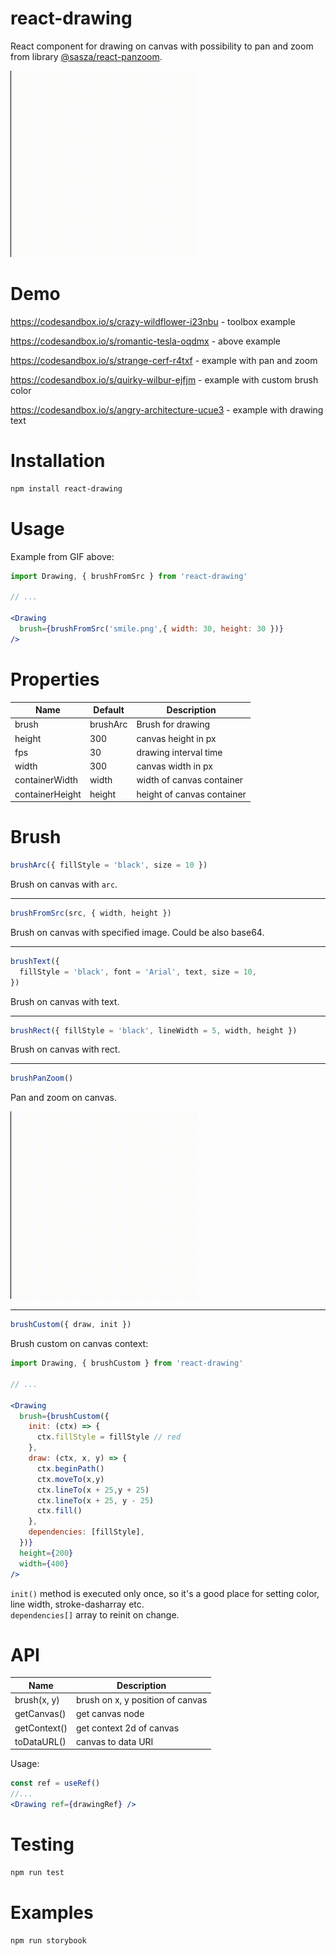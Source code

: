 # react-drawing
React component for drawing on canvas with possibility to pan and zoom from library <a href="https://www.npmjs.com/package/@sasza/react-panzoom">@sasza/react-panzoom</a>.

!["Preview"](docs/preview.gif "Example preview")

# Demo
https://codesandbox.io/s/crazy-wildflower-i23nbu - toolbox example

https://codesandbox.io/s/romantic-tesla-oqdmx - above example

https://codesandbox.io/s/strange-cerf-r4txf - example with pan and zoom

https://codesandbox.io/s/quirky-wilbur-ejfjm - example with custom brush color

https://codesandbox.io/s/angry-architecture-ucue3 - example with drawing text

# Installation
```sh
npm install react-drawing
```

# Usage
Example from GIF above:
```jsx
import Drawing, { brushFromSrc } from 'react-drawing'

// ...

<Drawing
  brush={brushFromSrc('smile.png',{ width: 30, height: 30 })}
/>
```

# Properties
| Name | Default | Description |
| --- | --- | --- |
| brush | brushArc | Brush for drawing |
| height | 300 | canvas height in px |
| fps | 30 | drawing interval time |
| width | 300 | canvas width in px |
| containerWidth | width | width of canvas container |
| containerHeight | height | height of canvas container |


# Brush

```js
brushArc({ fillStyle = 'black', size = 10 })
```
Brush on canvas with `arc`.

---

```js
brushFromSrc(src, { width, height })
```
Brush on canvas with specified image. Could be also base64.

---

```js
brushText({
  fillStyle = 'black', font = 'Arial', text, size = 10,
})
```
Brush on canvas with text.

---

```js
brushRect({ fillStyle = 'black', lineWidth = 5, width, height })
```
Brush on canvas with rect.

---

```js
brushPanZoom()
```
Pan and zoom on canvas.

!["Preview"](docs/preview_panzoom.gif "Example pan and zoom preview")

---

```js
brushCustom({ draw, init })
```
Brush custom on canvas context:

```jsx
import Drawing, { brushCustom } from 'react-drawing'

// ...

<Drawing
  brush={brushCustom({
    init: (ctx) => {
      ctx.fillStyle = fillStyle // red
    },
    draw: (ctx, x, y) => {
      ctx.beginPath()
      ctx.moveTo(x,y)
      ctx.lineTo(x + 25,y + 25)
      ctx.lineTo(x + 25, y - 25)
      ctx.fill()
    },
    dependencies: [fillStyle],
  })}
  height={200}
  width={400}
/>
```

`init()` method is executed only once, so it's a good place for setting color, line width, stroke-dasharray etc.<br />
`dependencies[]` array to reinit on change.

# API
| Name | Description |
| --- | --- |
| brush(x, y) | brush on x, y position of canvas |
| getCanvas() | get canvas node |
| getContext() | get context 2d of canvas |
| toDataURL() | canvas to data URI  |

Usage:
```jsx
const ref = useRef()
//...
<Drawing ref={drawingRef} />
```

# Testing
```sh
npm run test
```

# Examples
```sh
npm run storybook
```